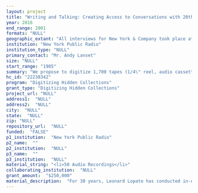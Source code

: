 ```yaml
--- 
layout: project 
title: "Writing and Talking: Creating Access to Conversations with 20th Century Writers in the collection of WNYC's \"New York & Company\""
year: 2016
end_range: 2001
formats: "NULL"
geographic_extant: "All interviews for New York & Company took place at the WNYC studios, located a 1 Centre St, New York, NY 10007. However, the interviewees in the recordings represent voices, stories, and perspectives from every corner of the world."
institution: "New York Public Radio"
institution_type: "NULL"
primary_contact: "Mr. Andy Lanset"
size: "NULL"
start_range: "1985"
summary: "We propose to digitize 1,700 tapes (1/4\" reel, audio cassette and F-1 Beta) of \"New York & Company,\" now known as \"The Leonard Lopate Show,\" WNYC's Peabody Award winning arts, culture, and public affairs radio program hosted by Leonard Lopate. The tapes, recorded between 1985 - 2001, feature conversations with many of the most notable and historically significant writers of the past 30 years: authors, playwrights and poets, journalists, critics, and historians, who have each made indelible marks on the arts and public humanities. Recordings of the program since 2002 have been digitized and are largely available to the public. By digitizing these earlier recordings, we aim to create a complete, publicly available resource of primary source material to be used by scholars, historians, artists, journalists, and the general public to discover new insights about familiar writers, spark curiosity, and create greater understanding of our written culture and our world."
hc_id: "22238342"
program: "Digitizing Hidden Collections"
grant_type: "Digitizing Hidden Collections"
project_url: "NULL"
address1:  "NULL"
address2:  "NULL"
city:  "NULL"
state:  "NULL"
zip: "NULL"
repository_url:  "NULL"
funded:  "FALSE"
p1_institution:  "New York Public Radio"
p2_name:  ""
p2_institution:  "NULL"
p3_name:  ""
p3_institution:  "NULL"
material_string: "<li>50 Audio Recordings</li>"
collaborating_institution:  "NULL"
grant_amount:  "$250,000"
material_description:  "For 30 years, Leonard Lopate has conducted in-depth interviews with writers, actors, presidents, economists, scientists, dancers, historians, filmmakers and more. His program has won a George Foster Peabody Award and three Associated Press Awards. We seek to digitize 2,350 hours of conversations with some of the most influential playwrights, authors, and historians of the 20th century, making these previously inaccessible materials widely available for scholarly use. Interviews are 20-60 minutes. Playwrights range from Edward Albee to Ntozake Shange to Horton Foote, who is perhaps most well known for writing the screenplay for the film \"To Kill A Mockingbird.\" Foote was the recipient of the Pulitzer Prize for Drama in 1995 and received numerous Emmys for this work in television. Foote appeared numerous times on the show during the late 1990s to discuss his life, works, and career in film, television, and theatre. Historians include Arthur Schlesinger, Howard Zinn, Ian Buruma and Rosalyn Baxandall. An interview with Robert Caro takes place in 1990, after he won the The National Book Critics Circle Award for Best Nonfiction Book of the Year for volume two of his five-volume biography of Lyndon Johnson. In 1994, Lopate interviewed one of the most prominent intellectuals alive today, Henry Louis Gates, Jr., about his memoir, \"Colored People,\" race relations in America, and life as an African American in the 1950s. Authors include Oscar Hijuelos, Fay Weldon, Susan Cheever, Studs Terkel, Chaim Potok, Amos Oz, Barbara Kingsolver, and others. In 1999, Lopate interviewed Salmon Rushdie about his novel, \"The Ground Beneath Her Feet,\" one year prior to Rushdie moving to the U.S. after facing a fatwa. Nobel Prize winner Doris Lessing visited Lopate in 1994 to discuss the first volume of her autobiography, \"Under My Skin: Volume I,\" her career, and her early life in Zimbabwe."
---
```


